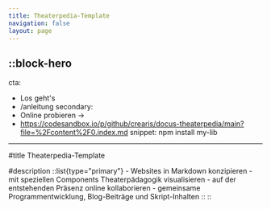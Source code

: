 ```yaml
---
title: Theaterpedia-Template
navigation: false
layout: page
---
```


::block-hero
---
cta:
  - Los geht's
  - /anleitung
secondary:
  - Online probieren →
  - https://codesandbox.io/p/github/crearis/docus-theaterpedia/main?file=%2Fcontent%2F0.index.md
snippet: npm install my-lib
---

#title
Theaterpedia-Template

#description
  ::list{type="primary"}
    - Websites in Markdown konzipieren
    - mit speziellen Components Theaterpädagogik visualisieren
    - auf der entstehenden Präsenz online kollaborieren
    - gemeinsame Programmentwicklung, Blog-Beiträge und Skript-Inhalten
  ::
::
